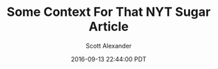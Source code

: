 ---
layout: podcast
title: "Some Context For That NYT Sugar Article"
author: Scott Alexander
description: https://slatestarcodex.com/2016/09/13/some-context-for-that-nyt-sugar-article/
date: 2016-09-13 22:44:00 PDT
length: 1052187
duration: 263
guid: some-context-for-that-nyt-sugar-article
---